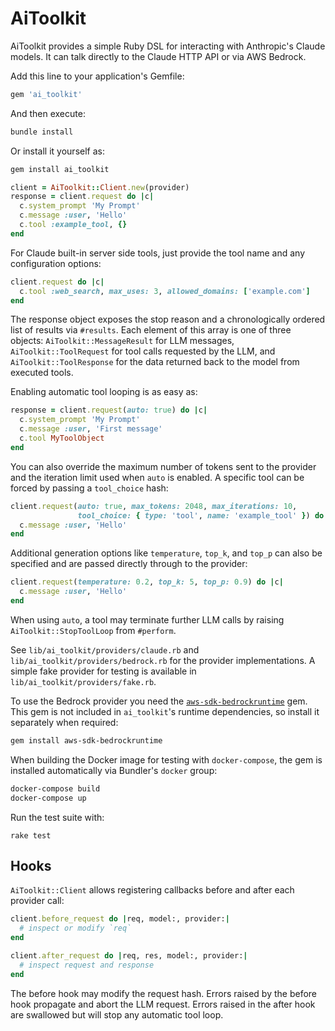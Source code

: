 # AiToolkit

AiToolkit provides a simple Ruby DSL for interacting with Anthropic's Claude models. It can talk directly to the Claude HTTP API or via AWS Bedrock.

Add this line to your application's Gemfile:

```ruby
gem 'ai_toolkit'
```

And then execute:

```bash
bundle install
```

Or install it yourself as:

```bash
gem install ai_toolkit
```

```ruby
client = AiToolkit::Client.new(provider)
response = client.request do |c|
  c.system_prompt 'My Prompt'
  c.message :user, 'Hello'
  c.tool :example_tool, {}
end
```

For Claude built-in server side tools, just provide the tool name and any configuration options:

```ruby
client.request do |c|
  c.tool :web_search, max_uses: 3, allowed_domains: ['example.com']
end
```

The response object exposes the stop reason and a chronologically ordered list of
results via `#results`. Each element of this array is one of three objects:
`AiToolkit::MessageResult` for LLM messages, `AiToolkit::ToolRequest`
for tool calls requested by the LLM, and `AiToolkit::ToolResponse` for
the data returned back to the model from executed tools.

Enabling automatic tool looping is as easy as:

```ruby
response = client.request(auto: true) do |c|
  c.system_prompt 'My Prompt'
  c.message :user, 'First message'
  c.tool MyToolObject
end
```

You can also override the maximum number of tokens sent to the provider and the iteration limit used when `auto` is enabled. A specific tool can be forced by passing a `tool_choice` hash:

```ruby
client.request(auto: true, max_tokens: 2048, max_iterations: 10,
               tool_choice: { type: 'tool', name: 'example_tool' }) do |c|
  c.message :user, 'Hello'
end
```

Additional generation options like `temperature`, `top_k`, and `top_p` can also be specified and are passed directly through to the provider:

```ruby
client.request(temperature: 0.2, top_k: 5, top_p: 0.9) do |c|
  c.message :user, 'Hello'
end
```

When using `auto`, a tool may terminate further LLM calls by raising
`AiToolkit::StopToolLoop` from `#perform`.

See `lib/ai_toolkit/providers/claude.rb` and `lib/ai_toolkit/providers/bedrock.rb` for the provider implementations. A simple fake provider for testing is available in `lib/ai_toolkit/providers/fake.rb`.

To use the Bedrock provider you need the [`aws-sdk-bedrockruntime`](https://github.com/aws/aws-sdk-ruby) gem. This gem is not included in `ai_toolkit`'s runtime dependencies, so install it separately when required:

```bash
gem install aws-sdk-bedrockruntime
```

When building the Docker image for testing with `docker-compose`, the gem is installed automatically via Bundler's `docker` group:

```bash
docker-compose build
docker-compose up
```

Run the test suite with:

```
rake test
```

## Hooks

`AiToolkit::Client` allows registering callbacks before and after each provider
call:

```ruby
client.before_request do |req, model:, provider:|
  # inspect or modify `req`
end

client.after_request do |req, res, model:, provider:|
  # inspect request and response
end
```

The before hook may modify the request hash. Errors raised by the before hook
propagate and abort the LLM request. Errors raised in the after hook are
swallowed but will stop any automatic tool loop.
